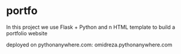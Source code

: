 # portfo
In this project we use Flask + Python and n HTML template to build a portfolio website

deployed on pythonanywhere.com:
omidreza.pythonanywhere.com
